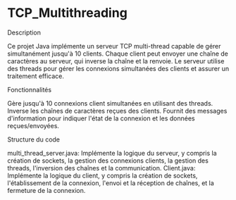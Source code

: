 # TCP_Multithreading

Description 

Ce projet Java implémente un serveur TCP multi-thread capable de gérer simultanément jusqu'à 10 clients. Chaque client peut envoyer une chaîne de caractères au serveur, qui inverse la chaîne et la renvoie. Le serveur utilise des threads pour gérer les connexions simultanées des clients et assurer un traitement efficace.

Fonctionnalités

Gère jusqu'à 10 connexions client simultanées en utilisant des threads.
Inverse les chaînes de caractères reçues des clients.
Fournit des messages d'information pour indiquer l'état de la connexion et les données reçues/envoyées.




Structure du code

multi_thread_server.java: Implémente la logique du serveur, y compris la création de sockets, la gestion des connexions clients,
la gestion des threads, l'inversion des chaînes et la communication.
Client.java: Implémente la logique du client, y compris la création de sockets, l'établissement de la connexion, 
l'envoi et la réception de chaînes, et la fermeture de la connexion.
